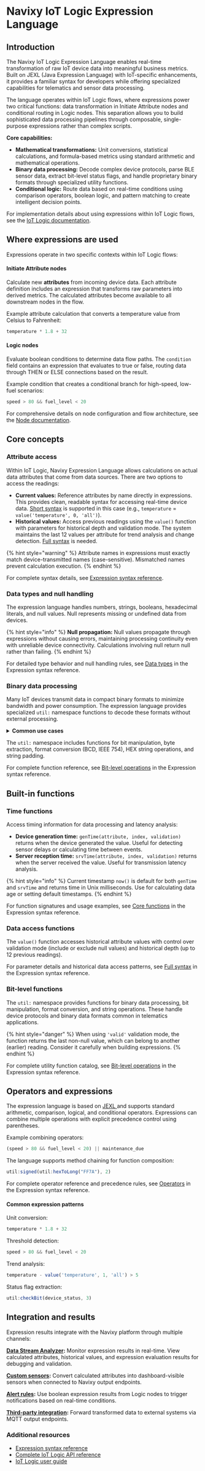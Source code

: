 # Navixy IoT Logic Expression Language

## Introduction

The Navixy IoT Logic Expression Language enables real-time transformation of raw IoT device data into meaningful business metrics. Built on JEXL (Java Expression Language) with IoT-specific enhancements, it provides a familiar syntax for developers while offering specialized capabilities for telematics and sensor data processing.

The language operates within IoT Logic flows, where expressions power two critical functions: data transformation in Initiate Attribute nodes and conditional routing in Logic nodes. This separation allows you to build sophisticated data processing pipelines through composable, single-purpose expressions rather than complex scripts.

**Core capabilities:**

* **Mathematical transformations:** Unit conversions, statistical calculations, and formula-based metrics using standard arithmetic and mathematical operations.
* **Binary data processing:** Decode complex device protocols, parse BLE sensor data, extract bit-level status flags, and handle proprietary binary formats through specialized utility functions.
* **Conditional logic:** Route data based on real-time conditions using comparison operators, boolean logic, and pattern matching to create intelligent decision points.

For implementation details about using expressions within IoT Logic flows, see the [IoT Logic documentation](https://app.gitbook.com/s/446mKak1zDrGv70ahuYZ/guide/account/iot-logic).

## Where expressions are used

Expressions operate in two specific contexts within IoT Logic flows:

#### Initiate Attribute nodes

Calculate new **attributes** from incoming device data. Each attribute definition includes an expression that transforms raw parameters into derived metrics. The calculated attributes become available to all downstream nodes in the flow.

Example attribute calculation that converts a temperature value from Celsius to Fahrenheit:

```javascript
temperature * 1.8 + 32
```

#### Logic nodes

Evaluate boolean conditions to determine data flow paths. The `condition` field contains an expression that evaluates to true or false, routing data through THEN or ELSE connections based on the result.

Example condition that creates a conditional branch for high-speed, low-fuel scenarios:

```javascript
speed > 80 && fuel_level < 20
```

For comprehensive details on node configuration and flow architecture, see the [Node documentation](../../technical-details/nodes.md).

## Core concepts

### Attribute access

Within IoT Logic, Navixy Expression Language allows calculations on actual data attributes that come from data sources. There are two options to access the readings:

* **Current values:** Reference attributes by name directly in expressions. This provides clean, readable syntax for accessing real-time device data. [Short syntax](expression-syntax-reference.md#short-syntax-current-values) is supported in this case (e.g., `temperature` = `value('temperature', 0, 'all')`).
* **Historical values:** Access previous readings using the `value()` function with parameters for historical depth and validation mode. The system maintains the last 12 values per attribute for trend analysis and change detection. [Full syntax](expression-syntax-reference.md#full-syntax-historical-and-advanced) is needed.

{% hint style="warning" %}
Attribute names in expressions must exactly match device-transmitted names (case-sensitive). Mismatched names prevent calculation execution.
{% endhint %}

For complete syntax details, see [Expression syntax reference](expression-syntax-reference.md).

### Data types and null handling

The expression language handles numbers, strings, booleans, hexadecimal literals, and null values. Null represents missing or undefined data from devices.

{% hint style="info" %}
**Null propagation:** Null values propagate through expressions without causing errors, maintaining processing continuity even with unreliable device connectivity. Calculations involving null return null rather than failing.
{% endhint %}

For detailed type behavior and null handling rules, see [Data types](expression-syntax-reference.md#data-types-and-type-handling) in the Expression syntax reference.

### Binary data processing

Many IoT devices transmit data in compact binary formats to minimize bandwidth and power consumption. The expression language provides specialized `util:` namespace functions to decode these formats without external processing.

<details>

<summary><strong>Common use cases</strong></summary>

#### Extract sensor values from HEX-encoded data

```javascript
util:hexToLong(ble_additional_data_1, 1, 0) / 1000.0
```

**What this expression does:** Extracts a 2-byte sensor value from BLE additional data in HEX format, reverses byte order for little-endian reading, and converts from millivolts to volts.

**Formula breakdown:**

* `util:hexToLong` - Converts HEX string bytes to a Long integer
* `ble_additional_data` - Attribute containing HEX string from the device
* `1` - First byte position (starting from left, 0-indexed)
* `0` - Last byte position (reading right-to-left for little-endian byte swap)
* `/ 1000.0` - Division operation to convert millivolts to volts

#### Check device status flags at bit level

```javascript
util:checkBit(status_flags, 2)
```

**What this expression does:** Checks if a specific bit is set in a status byte, useful for reading boolean device states like door open/closed, engine on/off, or sensor active/inactive.

**Formula breakdown:**

* `util:checkBit` - Returns `true` if the specified bit is set (equals 1), `false` otherwise
* `status_flags` - Attribute containing the device status byte
* `2` - Bit position to check (0 = rightmost/LSB, counting from right to left)

#### Decode BCD-encoded identifiers

```javascript
util:fromBcd(raw_device_id)
```

**What this expression does:** Converts a Binary Coded Decimal (BCD) number to standard decimal format, commonly used for device IDs and timestamps in industrial protocols.

**Formula breakdown:**

* `util:fromBcd` - Converts BCD-encoded number to decimal Long integer
* `raw_device_id` - Attribute containing the BCD-encoded identifier from the device

{% hint style="info" %}
In BCD format, each decimal digit (0-9) is represented by 4 bits. For example, BCD `0x1234` represents decimal `1234`.
{% endhint %}

#### Handle signed values from binary protocols

```javascript
util:signed(util:hexToLong(sensor_data, 0, 1), 2)
```

**What this expression does:** Extracts a 2-byte value from HEX data and interprets it as a signed integer, necessary when devices transmit negative values (like temperatures below zero) as unsigned integers.

**Formula breakdown:**

* `util:signed` - Converts unsigned number to signed by interpreting the most significant bit as a sign bit
* `util:hexToLong(sensor_data, 0, 1)` - Inner function that extracts bytes 0-1 from HEX string
  * `sensor_data` - Attribute containing HEX string from the device
  * `0` - First byte position
  * `1` - Last byte position (big-endian byte order)
* `2` - Number of bytes to interpret as signed (2 bytes = 16-bit signed integer, range: -32768 to 32767)

</details>

The `util:` namespace includes functions for bit manipulation, byte extraction, format conversion (BCD, IEEE 754), HEX string operations, and string padding.

For complete function reference, see [Bit-level operations](expression-syntax-reference.md#bit-level-operations) in the Expression syntax reference.

## Built-in functions

### Time functions

Access timing information for data processing and latency analysis:

* **Device generation time:** `genTime(attribute, index, validation)` returns when the device generated the value. Useful for detecting sensor delays or calculating time between events.
* **Server reception time:** `srvTime(attribute, index, validation)` returns when the server received the value. Useful for transmission latency analysis.

{% hint style="info" %}
Current timestamp `now()` is default for both `genTime` and `srvTime` and returns time in Unix milliseconds. Use for calculating data age or setting default timestamps.
{% endhint %}

For function signatures and usage examples, see [Core functions](expression-syntax-reference.md#core-functions) in the Expression syntax reference.

### Data access functions

The `value()` function accesses historical attribute values with control over validation mode (include or exclude null values) and historical depth (up to 12 previous readings).

For parameter details and historical data access patterns, see [Full syntax](expression-syntax-reference.md#full-syntax) in the Expression syntax reference.

### Bit-level functions

The `util:` namespace provides functions for binary data processing, bit manipulation, format conversion, and string operations. These handle device protocols and binary data formats common in telematics applications.

{% hint style="danger" %}
When using `'valid'` validation mode, the function returns the last non-null value, which can belong to another (earlier) reading. Consider it carefully when building expressions.
{% endhint %}

For complete utility function catalog, see [Bit-level operations](expression-syntax-reference.md#bit-level-operations) in the Expression syntax reference.

## Operators and expressions

The expression language is based on [JEXL ](https://commons.apache.org/proper/commons-jexl/reference/syntax.html)and supports standard arithmetic, comparison, logical, and conditional operators. Expressions can combine multiple operations with explicit precedence control using parentheses.

Example combining operators:

```javascript
(speed > 80 && fuel_level < 20) || maintenance_due
```

The language supports method chaining for function composition:

```javascript
util:signed(util:hexToLong("FF7A"), 2)
```

For complete operator reference and precedence rules, see [Operators](expression-syntax-reference.md#operators) in the Expression syntax reference.

#### Common expression patterns

Unit conversion:

```javascript
temperature * 1.8 + 32
```

Threshold detection:

```javascript
speed > 80 && fuel_level < 20
```

Trend analysis:

```javascript
temperature - value('temperature', 1, 'all') > 5
```

Status flag extraction:

```javascript
util:checkBit(device_status, 3)
```

## Integration and results

Expression results integrate with the Navixy platform through multiple channels:

[**Data Stream Analyzer**](https://app.gitbook.com/s/446mKak1zDrGv70ahuYZ/guide/account/iot-logic/data-stream-analyzer)**:** Monitor expression results in real-time. View calculated attributes, historical values, and expression evaluation results for debugging and validation.

[**Custom sensors**](https://app.gitbook.com/s/446mKak1zDrGv70ahuYZ/guide/account/iot-logic/flow-management/initiate-attribute-node/displaying-new-calculated-attributes-on-the-navixy-platform)**:** Convert calculated attributes into dashboard-visible sensors when connected to Navixy output endpoints.

[**Alert rules**](https://app.gitbook.com/s/446mKak1zDrGv70ahuYZ/guide/events-and-notifications)**:** Use boolean expression results from Logic nodes to trigger notifications based on real-time conditions.

[**Third-party integration**](https://app.gitbook.com/s/446mKak1zDrGv70ahuYZ/guide/account/iot-logic/flow-management/output-endpoint-node)**:** Forward transformed data to external systems via MQTT output endpoints.

### Additional resources

* [Expression syntax reference](expression-syntax-reference.md)
* [Complete IoT Logic API reference](../../resources/api-reference/)
* [IoT Logic user guide](https://app.gitbook.com/s/446mKak1zDrGv70ahuYZ/guide/account/iot-logic)
